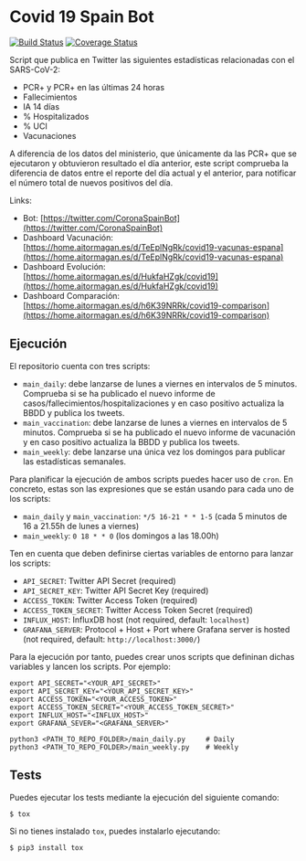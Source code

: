 # Covid 19 Spain Bot 

[![Build Status](https://github.com/aitormagan/covid19spainbot/workflows/Python%20Tests/badge.svg)](https://github.com//aitormagan/covid19spainbot/actions)
[![Coverage Status](https://coveralls.io/repos/github/aitormagan/covid19spainbot/badge.svg?branch=master)](https://coveralls.io/github/aitormagan/covid19spainbot?branch=master)

Script que publica en Twitter las siguientes estadísticas relacionadas con el SARS-CoV-2:
* PCR+ y PCR+ en las últimas 24 horas
* Fallecimientos 
* IA 14 días
* % Hospitalizados 
* % UCI
* Vacunaciones

A diferencia de los datos del ministerio, que únicamente da las PCR+ que se ejecutaron y obtuvieron resultado el día 
anterior, este script comprueba la diferencia de datos entre el reporte del día actual y el anterior, para notificar el 
número total de nuevos positivos del día.

Links: 
* Bot: [https://twitter.com/CoronaSpainBot](https://twitter.com/CoronaSpainBot)
* Dashboard Vacunación: [https://home.aitormagan.es/d/TeEplNgRk/covid19-vacunas-espana](https://home.aitormagan.es/d/TeEplNgRk/covid19-vacunas-espana)
* Dashboard Evolución: [https://home.aitormagan.es/d/HukfaHZgk/covid19](https://home.aitormagan.es/d/HukfaHZgk/covid19)
* Dashboard Comparación: [https://home.aitormagan.es/d/h6K39NRRk/covid19-comparison](https://home.aitormagan.es/d/h6K39NRRk/covid19-comparison)

## Ejecución

El repositorio cuenta con tres scripts: 

* `main_daily`: debe lanzarse de lunes a viernes en intervalos de 5 minutos. Comprueba si se ha publicado el nuevo 
informe de casos/fallecimientos/hospitalizaciones y en caso positivo actualiza la BBDD y publica los tweets.
* `main_vaccination`: debe lanzarse de lunes a viernes en intervalos de 5 minutos. Comprueba si se ha publicado el nuevo 
informe de vacunación y en caso positivo actualiza la BBDD y publica los tweets.
* `main_weekly`: debe lanzarse una única vez los domingos para publicar las estadísticas semanales. 

Para planificar la ejecución de ambos scripts puedes hacer uso de `cron`. En concreto, estas son las expresiones que 
se están usando para cada uno de los scripts:

* `main_daily` y `main_vaccination`: `*/5 16-21 * * 1-5` (cada 5 minutos de 16 a 21.55h de lunes a viernes)
* `main_weekly`: `0 18 * * 0` (los domingos a las 18.00h)

Ten en cuenta que deben definirse ciertas variables de entorno para lanzar los scripts:

* `API_SECRET`: Twitter API Secret (required)
* `API_SECRET_KEY`: Twitter API Secret Key (required)
* `ACCESS_TOKEN`: Twitter Access Token (required)
* `ACCESS_TOKEN_SECRET`: Twitter Access Token Secret (required)
* `INFLUX_HOST`: InfluxDB host (not required, default: `localhost`)
* `GRAFANA_SERVER`: Protocol + Host + Port where Grafana server is hosted (not required, default: 
`http://localhost:3000/`)

Para la ejecución por tanto, puedes crear unos scripts que defininan dichas variables y lancen los scripts. Por ejemplo:

```
export API_SECRET="<YOUR_API_SECRET>"
export API_SECRET_KEY="<YOUR_API_SECRET_KEY>"
export ACCESS_TOKEN="<YOUR_ACCESS_TOKEN>"
export ACCESS_TOKEN_SECRET="<YOUR_ACCESS_TOKEN_SECRET>"
export INFLUX_HOST="<INFLUX_HOST>"
export GRAFANA_SEVER="<GRAFANA_SERVER>"

python3 <PATH_TO_REPO_FOLDER>/main_daily.py     # Daily
python3 <PATH_TO_REPO_FOLDER>/main_weekly.py    # Weekly
```

## Tests

Puedes ejecutar los tests mediante la ejecución del siguiente comando:

```sh
$ tox
```

Si no tienes instalado `tox`, puedes instalarlo ejecutando:

```sh
$ pip3 install tox
```
